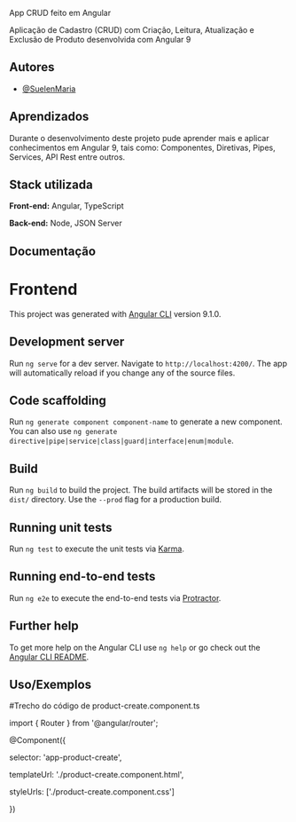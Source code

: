 App CRUD feito em Angular

Aplicação de Cadastro (CRUD) com Criação, Leitura, Atualização e Exclusão de Produto desenvolvida com Angular 9


## Autores

- [@SuelenMaria](https://www.github.com/SuelenMaria)


## Aprendizados

Durante o desenvolvimento deste projeto pude aprender mais e aplicar conhecimentos em Angular 9, tais como: Componentes, Diretivas, Pipes, Services, API Rest entre outros.


## Stack utilizada

**Front-end:** Angular, TypeScript

**Back-end:** Node, JSON Server


## Documentação

# Frontend

This project was generated with [Angular CLI](https://github.com/angular/angular-cli) version 9.1.0.

## Development server

Run `ng serve` for a dev server. Navigate to `http://localhost:4200/`. The app will automatically reload if you change any of the source files.

## Code scaffolding

Run `ng generate component component-name` to generate a new component. You can also use `ng generate directive|pipe|service|class|guard|interface|enum|module`.

## Build

Run `ng build` to build the project. The build artifacts will be stored in the `dist/` directory. Use the `--prod` flag for a production build.

## Running unit tests

Run `ng test` to execute the unit tests via [Karma](https://karma-runner.github.io).

## Running end-to-end tests

Run `ng e2e` to execute the end-to-end tests via [Protractor](http://www.protractortest.org/).

## Further help

To get more help on the Angular CLI use `ng help` or go check out the [Angular CLI README](https://github.com/angular/angular-cli/blob/master/README.md).

## Uso/Exemplos

#Trecho do código de product-create.component.ts 





import { Router } from '@angular/router';

@Component({

  selector: 'app-product-create',

  templateUrl: './product-create.component.html',

  styleUrls: ['./product-create.component.css']

})

